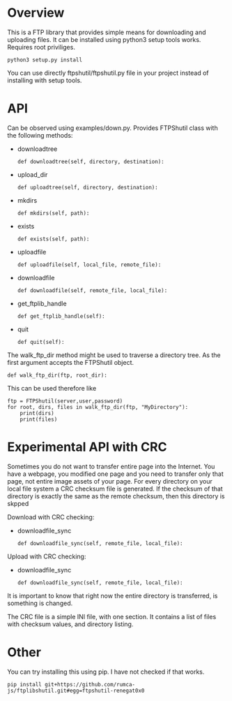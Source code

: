 # Overview
This is a FTP library that provides simple means for downloading and uploading files.
It can be installed using python3 setup tools works. Requires root priviliges.
```
python3 setup.py install
```
You can use directly ftpshutil/ftpshutil.py file in your project instead of installing with setup tools.

# API
Can be observed using examples/down.py. Provides FTPShutil class with the following methods:
 - downloadtree
     ```
     def downloadtree(self, directory, destination):

     ```
 - upload_dir
     ```
     def uploadtree(self, directory, destination):
     ```
 - mkdirs
     ```
     def mkdirs(self, path):
     ```
 - exists
     ```
     def exists(self, path):
     ```
 - uploadfile
     ```
     def uploadfile(self, local_file, remote_file):
     ```
 - downloadfile
     ```
     def downloadfile(self, remote_file, local_file):
     ```
 - get_ftplib_handle
     ```
     def get_ftplib_handle(self):
     ```
 - quit
     ```
     def quit(self):
     ```

The walk_ftp_dir method might be used to traverse a directory tree. As the first argument accepts the FTPShutil object.
```
def walk_ftp_dir(ftp, root_dir):
```
This can be used therefore like
```
ftp = FTPShutil(server,user,password)
for root, dirs, files in walk_ftp_dir(ftp, "MyDirectory"):
    print(dirs)
    print(files)
```

# Experimental API with CRC

Sometimes you do not want to transfer entire page into the Internet. You have a webpage, you modified one page and you need to transfer only that page, not entire image assets of your page.
For every directory on your local file system a CRC checksum file is generated. If the checksum of that directory is exactly the same as the remote checksum, then this directory is skpped

Download with CRC checking:
 - downloadfile_sync
     ```
     def downloadfile_sync(self, remote_file, local_file):
     ```

Upload with CRC checking:
 - downloadfile_sync
     ```
     def downloadfile_sync(self, remote_file, local_file):
     ```

It is important to know that right now the entire directory is transferred, is something is changed.

The CRC file is a simple INI file, with one section. It contains a list of files with checksum values, and directory listing.

# Other

You can try installing this using pip. I have not checked if that works.
```
pip install git+https://github.com/rumca-js/ftplibshutil.git#egg=ftpshutil-renegat0x0
```

